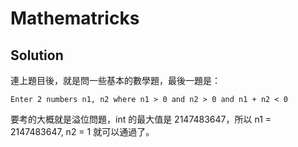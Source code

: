 # Mathematricks

## Solution
連上題目後，就是問一些基本的數學題，最後一題是：  

```
Enter 2 numbers n1, n2 where n1 > 0 and n2 > 0 and n1 + n2 < 0
```
要考的大概就是溢位問題，int 的最大值是 2147483647，所以 n1 = 2147483647, n2 = 1 就可以通過了。